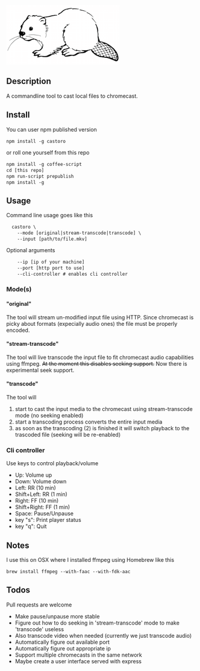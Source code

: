 ![](castoro.png)


Description
-----------

A commandline tool to cast local files to chromecast.


Install
-------

You can user npm published version
    
    npm install -g castoro

or roll one yourself from this repo

    npm install -g coffee-script
    cd [this repo]
    npm run-script prepublish
    npm install -g


Usage
-----

Command line usage goes like this

      castoro \
        --mode [original|stream-transcode|transcode] \
        --input [path/to/file.mkv]

Optional arguments

        --ip [ip of your machine]
        --port [http port to use]
        --cli-controller # enables cli controller


### Mode(s)


#### "original"

The tool will stream un-modified input file using HTTP. Since chromecast is
picky about formats (expecially audio ones) the file must be properly encoded.

#### "stream-transcode"

The tool will live transcode the input file to fit chromecast audio capabilities
using ffmpeg. <s>At the moment this disables seeking support.</s> Now there is
experimental seek support.

#### "transcode"

The tool will

1. start to cast the input media to the chromecast using stream-transcode mode
   (no seeking enabled)
2. start a transcoding process converts the entire input media
3. as soon as the transcoding (2) is finished it will switch playback to the
   trascoded file (seeking will be re-enabled)


### Cli controller

Use keys to control playback/volume

- Up: Volume up
- Down: Volume down
- Left: RR (10 min)
- Shift+Left: RR (1 min)
- Right: FF (10 min)
- Shift+Right: FF (1 min)
- Space: Pause/Unpause
- key "s": Print player status
- key "q": Quit


Notes
-----

I use this on OSX where I installed ffmpeg using Homebrew like this

    brew install ffmpeg --with-faac --with-fdk-aac


Todos
-----

Pull requests are welcome

- Make pause/unpause more stable
- Figure out how to do seeking in 'stream-transcode' mode to make 'transcode'
  useless
- Also transcode video when needed (currently we just transcode audio)
- Automatically figure out available port
- Automatically figure out appropriate ip
- Support multiple chromecasts in the same network
- Maybe create a user interface served with express 


